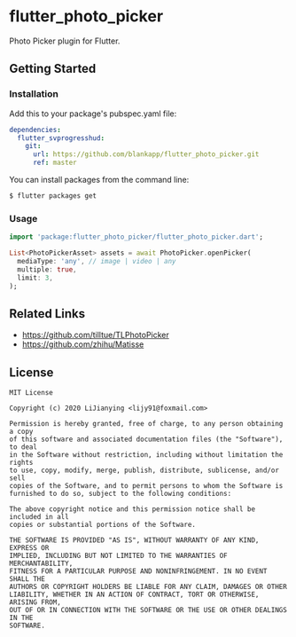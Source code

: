 # flutter_photo_picker

Photo Picker plugin for Flutter.

## Getting Started

### Installation

Add this to your package's pubspec.yaml file:

```yaml
dependencies:
  flutter_svprogresshud:
    git:
      url: https://github.com/blankapp/flutter_photo_picker.git
      ref: master
```

You can install packages from the command line:

```bash
$ flutter packages get
```

### Usage

```dart
import 'package:flutter_photo_picker/flutter_photo_picker.dart';

List<PhotoPickerAsset> assets = await PhotoPicker.openPicker(
  mediaType: 'any', // image | video | any
  multiple: true,
  limit: 3,
);
```

## Related Links

- https://github.com/tilltue/TLPhotoPicker
- https://github.com/zhihu/Matisse

## License

```
MIT License

Copyright (c) 2020 LiJianying <lijy91@foxmail.com>

Permission is hereby granted, free of charge, to any person obtaining a copy
of this software and associated documentation files (the "Software"), to deal
in the Software without restriction, including without limitation the rights
to use, copy, modify, merge, publish, distribute, sublicense, and/or sell
copies of the Software, and to permit persons to whom the Software is
furnished to do so, subject to the following conditions:

The above copyright notice and this permission notice shall be included in all
copies or substantial portions of the Software.

THE SOFTWARE IS PROVIDED "AS IS", WITHOUT WARRANTY OF ANY KIND, EXPRESS OR
IMPLIED, INCLUDING BUT NOT LIMITED TO THE WARRANTIES OF MERCHANTABILITY,
FITNESS FOR A PARTICULAR PURPOSE AND NONINFRINGEMENT. IN NO EVENT SHALL THE
AUTHORS OR COPYRIGHT HOLDERS BE LIABLE FOR ANY CLAIM, DAMAGES OR OTHER
LIABILITY, WHETHER IN AN ACTION OF CONTRACT, TORT OR OTHERWISE, ARISING FROM,
OUT OF OR IN CONNECTION WITH THE SOFTWARE OR THE USE OR OTHER DEALINGS IN THE
SOFTWARE.
```
